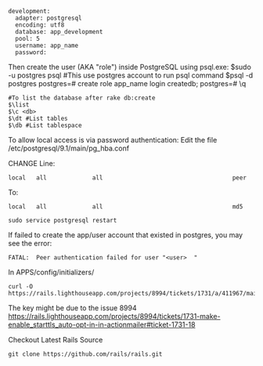     development:
      adapter: postgresql
      encoding: utf8
      database: app_development
      pool: 5
      username: app_name
      password:

Then create the user (AKA "role") inside PostgreSQL using psql.exe:
    $sudo -u postgres psql #This use postgres account to run psql command
    $psql -d postgres
    postgres=# create role app_name login createdb;
    postgres=# \q

    #To list the database after rake db:create
    $\list
    $\c <db>
    $\dt #List tables
    $\db #List tablespace


To allow local access is via password authentication:
Edit the file /etc/postgresql/9.1/main/pg_hba.conf 

CHANGE Line:

    local   all             all                                     peer

To:

    local   all             all                                     md5

    sudo service postgresql restart

If failed to create the app/user account that existed in postgres, you may see the error:

    FATAL:  Peer authentication failed for user "<user>	 "


In APPS/config/initializers/

    curl -O https://rails.lighthouseapp.com/projects/8994/tickets/1731/a/411967/mailer_ext.rb

The key might be due to the issue 8994
https://rails.lighthouseapp.com/projects/8994/tickets/1731-make-enable_starttls_auto-opt-in-in-actionmailer#ticket-1731-18

Checkout Latest Rails Source

    git clone https://github.com/rails/rails.git
